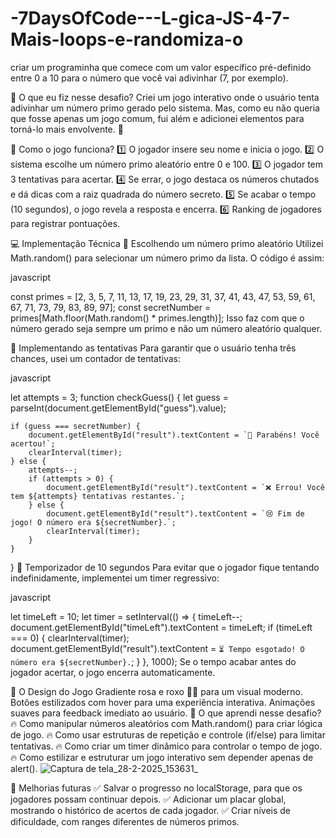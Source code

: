 # -7DaysOfCode---L-gica-JS-4-7-Mais-loops-e-randomiza-o
criar um programinha que comece com um valor específico pré-definido entre 0 a 10 para o número que você vai adivinhar (7, por exemplo).

📌 O que eu fiz nesse desafio?
Criei um jogo interativo onde o usuário tenta adivinhar um número primo gerado pelo sistema. Mas, como eu não queria que fosse apenas um jogo comum, fui além e adicionei elementos para torná-lo mais envolvente. 🚀

🎯 Como o jogo funciona?
1️⃣ O jogador insere seu nome e inicia o jogo.
2️⃣ O sistema escolhe um número primo aleatório entre 0 e 100.
3️⃣ O jogador tem 3 tentativas para acertar.
4️⃣ Se errar, o jogo destaca os números chutados e dá dicas com a raiz quadrada do número secreto.
5️⃣ Se acabar o tempo (10 segundos), o jogo revela a resposta e encerra.
6️⃣ Ranking de jogadores para registrar pontuações.

💻 Implementação Técnica
📌 Escolhendo um número primo aleatório
Utilizei Math.random() para selecionar um número primo da lista. O código é assim:

javascript

const primes = [2, 3, 5, 7, 11, 13, 17, 19, 23, 29, 31, 37, 41, 43, 47, 53, 59, 61, 67, 71, 73, 79, 83, 89, 97];
const secretNumber = primes[Math.floor(Math.random() * primes.length)];
Isso faz com que o número gerado seja sempre um primo e não um número aleatório qualquer.

📌 Implementando as tentativas
Para garantir que o usuário tenha três chances, usei um contador de tentativas:

javascript

let attempts = 3;
function checkGuess() {
    let guess = parseInt(document.getElementById("guess").value);
    
    if (guess === secretNumber) {
        document.getElementById("result").textContent = `🎉 Parabéns! Você acertou!`;
        clearInterval(timer);
    } else {
        attempts--;
        if (attempts > 0) {
            document.getElementById("result").textContent = `❌ Errou! Você tem ${attempts} tentativas restantes.`;
        } else {
            document.getElementById("result").textContent = `😢 Fim de jogo! O número era ${secretNumber}.`;
            clearInterval(timer);
        }
    }
}
📌 Temporizador de 10 segundos
Para evitar que o jogador fique tentando indefinidamente, implementei um timer regressivo:

javascript

let timeLeft = 10;
let timer = setInterval(() => {
    timeLeft--;
    document.getElementById("timeLeft").textContent = timeLeft;
    if (timeLeft === 0) {
        clearInterval(timer);
        document.getElementById("result").textContent = `⏳ Tempo esgotado! O número era ${secretNumber}.`;
    }
}, 1000);
Se o tempo acabar antes do jogador acertar, o jogo encerra automaticamente.

🎨 O Design do Jogo
Gradiente rosa e roxo 💜💖 para um visual moderno.
Botões estilizados com hover para uma experiência interativa.
Animações suaves para feedback imediato ao usuário.
📌 O que aprendi nesse desafio?
🔥 Como manipular números aleatórios com Math.random() para criar lógica de jogo.
🔥 Como usar estruturas de repetição e controle (if/else) para limitar tentativas.
🔥 Como criar um timer dinâmico para controlar o tempo de jogo.
🔥 Como estilizar e estruturar um jogo interativo sem depender apenas de alert().
![Captura de tela_28-2-2025_153631_](https://github.com/user-attachments/assets/74d468b2-86ea-4942-9e77-7e2bc724e185)

🚀 Melhorias futuras
✅ Salvar o progresso no localStorage, para que os jogadores possam continuar depois.
✅ Adicionar um placar global, mostrando o histórico de acertos de cada jogador.
✅ Criar níveis de dificuldade, com ranges diferentes de números primos.
